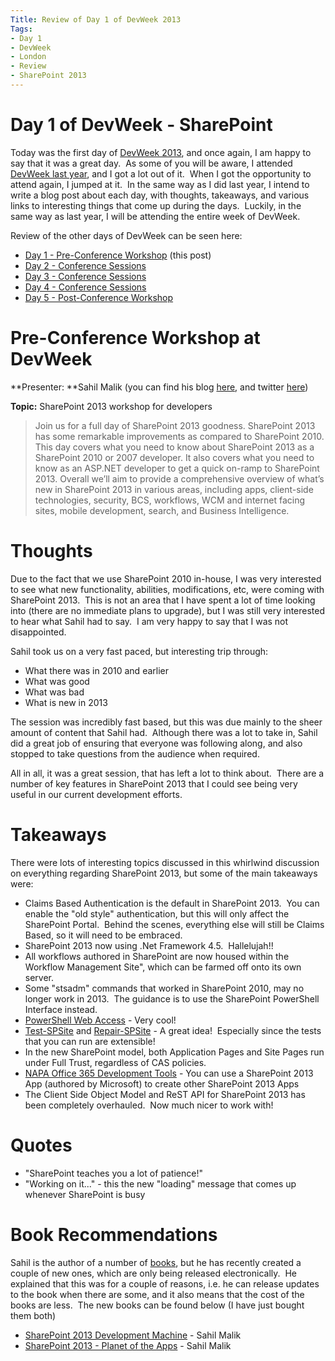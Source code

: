 ```yaml
---
Title: Review of Day 1 of DevWeek 2013
Tags:
- Day 1
- DevWeek
- London
- Review
- SharePoint 2013
---
```


# Day 1 of DevWeek - SharePoint

Today was the first day of [DevWeek 2013](http://www.devweek.com/), and once again, I am happy to say that it was a great day.  As some of you will be aware, I attended [DevWeek last year](http://gep13.me/VhBYfB), and I got a lot out of it.  When I got the opportunity to attend again, I jumped at it.  In the same way as I did last year, I intend to write a blog post about each day, with thoughts, takeaways, and various links to interesting things that come up during the days.  Luckily, in the same way as last year, I will be attending the entire week of DevWeek.

Review of the other days of DevWeek can be seen here:

- [Day 1 - Pre-Conference Workshop](http://gep13.me/W0AJEP) (this post)
- [Day 2 - Conference Sessions](http://gep13.me/YuOPy2)
- [Day 3 - Conference Sessions](http://gep13.me/ZqTHU1)
- [Day 4 - Conference Sessions](http://gep13.me/13I4BKv)
- [Day 5 - Post-Conference Workshop](http://gep13.me/Y0Gj7A)

# Pre-Conference Workshop at DevWeek

**Presenter: **Sahil Malik (you can find his blog [here](http://blah.winsmarts.com/), and twitter [here](https://twitter.com/sahilmalik))

**Topic:** SharePoint 2013 workshop for developers

> Join us for a full day of SharePoint 2013 goodness. SharePoint 2013 has some remarkable improvements as compared to SharePoint 2010.
This day covers what you need to know about SharePoint 2013 as a SharePoint 2010 or 2007 developer. It also covers what you need to know as an ASP.NET developer to get a quick on-ramp to SharePoint 2013.
Overall we’ll aim to provide a comprehensive overview of what’s new in SharePoint 2013 in various areas, including apps, client-side technologies, security, BCS, workflows, WCM and internet facing sites, mobile development, search, and Business Intelligence.</blockquote>

# Thoughts

Due to the fact that we use SharePoint 2010 in-house, I was very interested to see what new functionality, abilities, modifications, etc, were coming with SharePoint 2013.  This is not an area that I have spent a lot of time looking into (there are no immediate plans to upgrade), but I was still very interested to hear what Sahil had to say.  I am very happy to say that I was not disappointed.

Sahil took us on a very fast paced, but interesting trip through:

- What there was in 2010 and earlier
- What was good
- What was bad
- What is new in 2013

The session was incredibly fast based, but this was due mainly to the sheer amount of content that Sahil had.  Although there was a lot to take in, Sahil did a great job of ensuring that everyone was following along, and also stopped to take questions from the audience when required.

All in all, it was a great session, that has left a lot to think about.  There are a number of key features in SharePoint 2013 that I could see being very useful in our current development efforts.

# Takeaways

There were lots of interesting topics discussed in this whirlwind discussion on everything regarding SharePoint 2013, but some of the main takeaways were:

- Claims Based Authentication is the default in SharePoint 2013.  You can enable the "old style" authentication, but this will only affect the SharePoint Portal.  Behind the scenes, everything else will still be Claims Based, so it will need to be embraced.
- SharePoint 2013 now using .Net Framework 4.5.  Hallelujah!!
- All workflows authored in SharePoint are now housed within the Workflow Management Site", which can be farmed off onto its own server.
- Some "stsadm" commands that worked in SharePoint 2010, may no longer work in 2013.  The guidance is to use the SharePoint PowerShell Interface instead.
- [PowerShell Web Access](http://blogs.msdn.com/b/powershell/archive/2012/06/27/windows-powershell-web-access-basic-installation-guide.aspx) - Very cool!
- [Test-SPSite](http://technet.microsoft.com/en-us/library/fp161259.aspx) and [Repair-SPSite](http://technet.microsoft.com/en-us/library/fp161269.aspx) - A great idea!  Especially since the tests that you can run are extensible!
- In the new SharePoint model, both Application Pages and Site Pages run under Full Trust, regardless of CAS policies.
- [NAPA Office 365 Development Tools](http://msdn.microsoft.com/en-gb/library/jj220038.aspx) - You can use a SharePoint 2013 App (authored by Microsoft) to create other SharePoint 2013 Apps
- The Client Side Object Model and ReST API for SharePoint 2013 has been completely overhauled.  Now much nicer to work with!

# Quotes

- "SharePoint teaches you a lot of patience!"
- "Working on it..." - this the new "loading" message that comes up whenever SharePoint is busy

# Book Recommendations

Sahil is the author of a number of [books](http://www.amazon.co.uk/s/ref=nb_sb_noss?url=search-alias%3Ddigital-text&field-keywords=sahil+malik&rh=n%3A341677031%2Ck%3Asahil+malik), but he has recently created a couple of new ones, which are only being released electronically.  He explained that this was for a couple of reasons, i.e. he can release updates to the book when there are some, and it also means that the cost of the books are less.  The new books can be found below (I have just bought them both)

- [SharePoint 2013 Development Machine](http://www.amazon.co.uk/SharePoint-2013-Development-Machine-ebook/dp/B009Y4QZT8/ref=sr_1_11?s=digital-text&ie=UTF8&qid=1362433600&sr=1-11) - Sahil Malik
- [SharePoint 2013 - Planet of the Apps](http://www.amazon.co.uk/SharePoint-2013-Planet-Apps-ebook/dp/B009NOIGSM/ref=sr_1_13?s=digital-text&ie=UTF8&qid=1362433600&sr=1-13) - Sahil Malik


